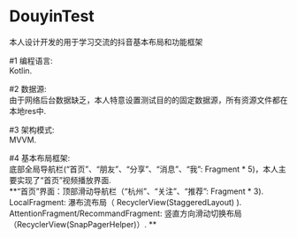 # DouyinTest
本人设计开发的用于学习交流的抖音基本布局和功能框架

#1 编程语言:   
   Kotlin. 

#2 数据源:   
   由于网络后台数据缺乏，本人特意设置测试目的的固定数据源，所有资源文件都在本地res中. 

#3 架构模式:   
   MVVM. 

#4 基本布局框架:   
   底部全局导航栏(“首页”、“朋友”、“分享”、“消息”、“我”: Fragment * 5)，本人主要实现了“首页”视频播放界面.   
    **“首页”界面：顶部滑动导航栏（“杭州”、“关注”、“推荐”: Fragment * 3).  
                 LocalFragment: 瀑布流布局（ RecyclerView(StaggeredLayout) ).  
                 AttentionFragment/RecommandFragment: 竖直方向滑动切换布局（RecyclerView(SnapPagerHelper)）. 
    **

